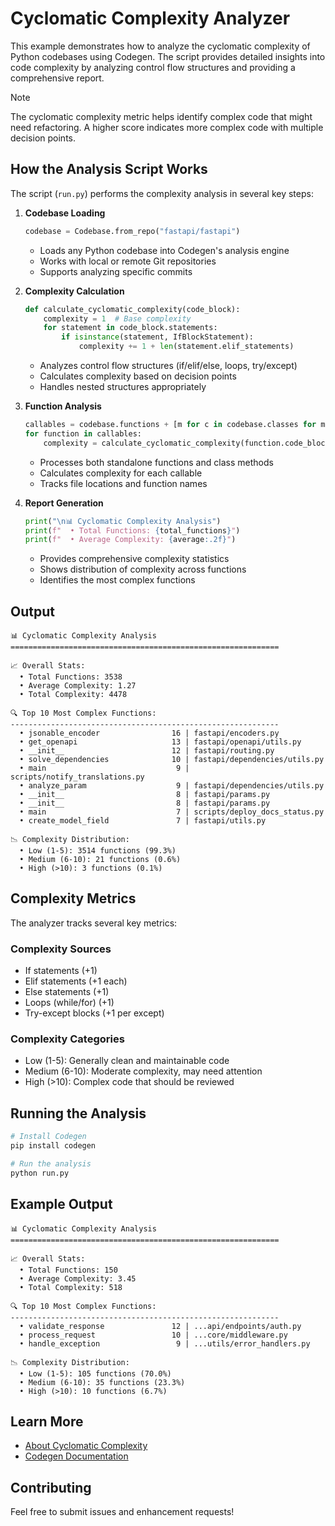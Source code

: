# Cyclomatic Complexity Analyzer

This example demonstrates how to analyze the cyclomatic complexity of Python codebases using Codegen. The script provides detailed insights into code complexity by analyzing control flow structures and providing a comprehensive report.

> [!NOTE]
> The cyclomatic complexity metric helps identify complex code that might need refactoring. A higher score indicates more complex code with multiple decision points.

## How the Analysis Script Works

The script (`run.py`) performs the complexity analysis in several key steps:

1. **Codebase Loading**

   ```python
   codebase = Codebase.from_repo("fastapi/fastapi")
   ```

   - Loads any Python codebase into Codegen's analysis engine
   - Works with local or remote Git repositories
   - Supports analyzing specific commits

1. **Complexity Calculation**

   ```python
   def calculate_cyclomatic_complexity(code_block):
       complexity = 1  # Base complexity
       for statement in code_block.statements:
           if isinstance(statement, IfBlockStatement):
               complexity += 1 + len(statement.elif_statements)
   ```

   - Analyzes control flow structures (if/elif/else, loops, try/except)
   - Calculates complexity based on decision points
   - Handles nested structures appropriately

1. **Function Analysis**

   ```python
   callables = codebase.functions + [m for c in codebase.classes for m in c.methods]
   for function in callables:
       complexity = calculate_cyclomatic_complexity(function.code_block)
   ```

   - Processes both standalone functions and class methods
   - Calculates complexity for each callable
   - Tracks file locations and function names

1. **Report Generation**

   ```python
   print("\n📊 Cyclomatic Complexity Analysis")
   print(f"  • Total Functions: {total_functions}")
   print(f"  • Average Complexity: {average:.2f}")
   ```

   - Provides comprehensive complexity statistics
   - Shows distribution of complexity across functions
   - Identifies the most complex functions

## Output

```
📊 Cyclomatic Complexity Analysis
============================================================

📈 Overall Stats:
  • Total Functions: 3538
  • Average Complexity: 1.27
  • Total Complexity: 4478

🔍 Top 10 Most Complex Functions:
------------------------------------------------------------
  • jsonable_encoder                16 | fastapi/encoders.py
  • get_openapi                     13 | fastapi/openapi/utils.py
  • __init__                        12 | fastapi/routing.py
  • solve_dependencies              10 | fastapi/dependencies/utils.py
  • main                             9 | scripts/notify_translations.py
  • analyze_param                    9 | fastapi/dependencies/utils.py
  • __init__                         8 | fastapi/params.py
  • __init__                         8 | fastapi/params.py
  • main                             7 | scripts/deploy_docs_status.py
  • create_model_field               7 | fastapi/utils.py

📉 Complexity Distribution:
  • Low (1-5): 3514 functions (99.3%)
  • Medium (6-10): 21 functions (0.6%)
  • High (>10): 3 functions (0.1%)
```

## Complexity Metrics

The analyzer tracks several key metrics:

### Complexity Sources

- If statements (+1)
- Elif statements (+1 each)
- Else statements (+1)
- Loops (while/for) (+1)
- Try-except blocks (+1 per except)

### Complexity Categories

- Low (1-5): Generally clean and maintainable code
- Medium (6-10): Moderate complexity, may need attention
- High (>10): Complex code that should be reviewed

## Running the Analysis

```bash
# Install Codegen
pip install codegen

# Run the analysis
python run.py
```

## Example Output

```
📊 Cyclomatic Complexity Analysis
============================================================

📈 Overall Stats:
  • Total Functions: 150
  • Average Complexity: 3.45
  • Total Complexity: 518

🔍 Top 10 Most Complex Functions:
------------------------------------------------------------
  • validate_response               12 | ...api/endpoints/auth.py
  • process_request                 10 | ...core/middleware.py
  • handle_exception                 9 | ...utils/error_handlers.py

📉 Complexity Distribution:
  • Low (1-5): 105 functions (70.0%)
  • Medium (6-10): 35 functions (23.3%)
  • High (>10): 10 functions (6.7%)
```

## Learn More

- [About Cyclomatic Complexity](https://en.wikipedia.org/wiki/Cyclomatic_complexity)
- [Codegen Documentation](https://docs.codegen.com)

## Contributing

Feel free to submit issues and enhancement requests!


